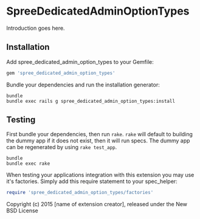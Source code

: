 SpreeDedicatedAdminOptionTypes
==============================

Introduction goes here.

Installation
------------

Add spree_dedicated_admin_option_types to your Gemfile:

```ruby
gem 'spree_dedicated_admin_option_types'
```

Bundle your dependencies and run the installation generator:

```shell
bundle
bundle exec rails g spree_dedicated_admin_option_types:install
```

Testing
-------

First bundle your dependencies, then run `rake`. `rake` will default to building the dummy app if it does not exist, then it will run specs. The dummy app can be regenerated by using `rake test_app`.

```shell
bundle
bundle exec rake
```

When testing your applications integration with this extension you may use it's factories.
Simply add this require statement to your spec_helper:

```ruby
require 'spree_dedicated_admin_option_types/factories'
```

Copyright (c) 2015 [name of extension creator], released under the New BSD License
